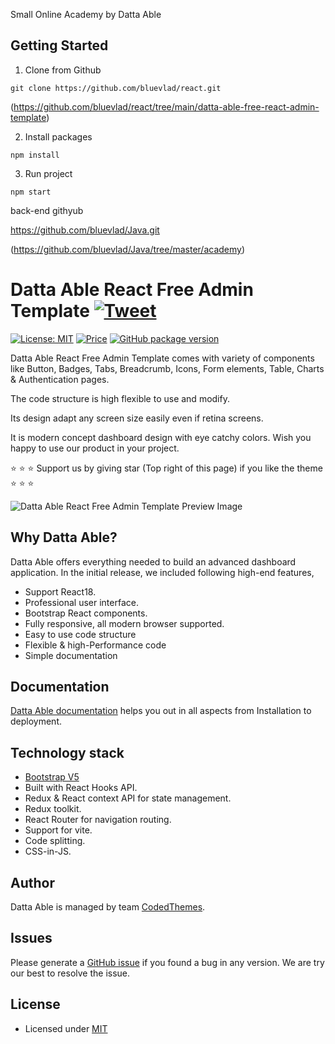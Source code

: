 Small Online Academy by Datta Able

## Getting Started

1. Clone from Github

```
git clone https://github.com/bluevlad/react.git
```
(https://github.com/bluevlad/react/tree/main/datta-able-free-react-admin-template)

2. Install packages

```
npm install
```

3. Run project

```
npm start
```

back-end githyub

https://github.com/bluevlad/Java.git

(https://github.com/bluevlad/Java/tree/master/academy)


# Datta Able React Free Admin Template [![Tweet](https://img.shields.io/twitter/url/http/shields.io.svg?style=social)](https://twitter.com/intent/tweet?text=Download%20Datta%20Able%20-%20The%20professional%20Bootstrap%20designed%20React%20Admin%20Dashboard%20Template%20&url=https://codedthemes.com/demos/admin-templates/datta-able/react/default&via=codedthemes&hashtags=reactjs,webdev,developers,javascript)

[![License: MIT](https://img.shields.io/badge/License-MIT-yellow.svg)](https://opensource.org/licenses/MIT)
[![Price](https://img.shields.io/badge/price-FREE-0098f7.svg)](https://github.com/codedthemes/datta-able-free-react-admin-template/blob/main/LICENSE)
[![GitHub package version](https://img.shields.io/github/package-json/v/codedthemes/datta-able-free-react-admin-template)](https://github.com/codedthemes/datta-able-free-react-admin-template)

Datta Able React Free Admin Template comes with variety of components like Button, Badges, Tabs, Breadcrumb, Icons, Form elements, Table, Charts & Authentication pages.

The code structure is high flexible to use and modify.

Its design adapt any screen size easily even if retina screens.

It is modern concept dashboard design with eye catchy colors. Wish you happy to use our product in your project.

:star: :star: :star: Support us by giving star (Top right of this page) if you like the theme :star: :star: :star:

![Datta Able React Free Admin Template Preview Image](https://org-public-assets.s3.us-west-2.amazonaws.com/Free-Version-Banners/GITHUB-FREE-REACT-REPO%20-%20Datta%20able.jpg)

## Why Datta Able?

Datta Able offers everything needed to build an advanced dashboard application. In the initial release, we included following high-end features,

- Support React18.
- Professional user interface.
- Bootstrap React components.
- Fully responsive, all modern browser supported.
- Easy to use code structure
- Flexible & high-Performance code
- Simple documentation

## Documentation

[Datta Able documentation](https://codedthemes.com/demos/admin-templates/datta-able/react/docs/) helps you out in all aspects from Installation to deployment.

## Technology stack

- [Bootstrap V5](https://react-bootstrap.netlify.app/)
- Built with React Hooks API.
- Redux & React context API for state management.
- Redux toolkit.
- React Router for navigation routing.
- Support for vite.
- Code splitting.
- CSS-in-JS.

## Author

Datta Able is managed by team [CodedThemes](https://codedthemes.com).

## Issues

Please generate a [GitHub issue](https://github.com/codedthemes/datta-able-free-react-admin-template/issues) if you found a bug in any version. We are try our best to resolve the issue.

## License

- Licensed under [MIT](https://github.com/codedthemes/datta-able-bootstrap-dashboard/blob/master/LICENSE)
